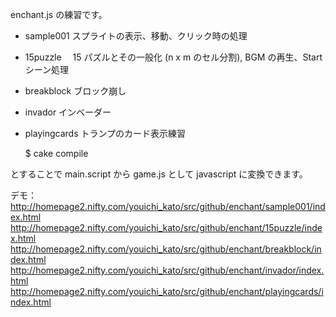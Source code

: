 
enchant.js の練習です。

- sample001  スプライトの表示、移動、クリック時の処理  
- 15puzzle　 15 パズルとその一般化 (n x m のセル分割), BGM の再生、Start シーン処理  
- breakblock ブロック崩し  
- invador    インベーダー  
- playingcards トランプのカード表示練習  

   $ cake compile

とすることで main.script から game.js として javascript に変換できます。

デモ：  
http://homepage2.nifty.com/youichi_kato/src/github/enchant/sample001/index.html  
http://homepage2.nifty.com/youichi_kato/src/github/enchant/15puzzle/index.html  
http://homepage2.nifty.com/youichi_kato/src/github/enchant/breakblock/index.html  
http://homepage2.nifty.com/youichi_kato/src/github/enchant/invador/index.html  
http://homepage2.nifty.com/youichi_kato/src/github/enchant/playingcards/index.html  

